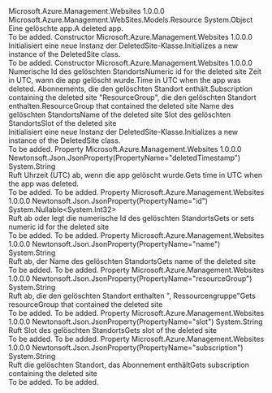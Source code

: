 <Type Name="DeletedSite" FullName="Microsoft.Azure.Management.WebSites.Models.DeletedSite">
  <TypeSignature Language="C#" Value="public class DeletedSite" />
  <TypeSignature Language="ILAsm" Value=".class public auto ansi beforefieldinit DeletedSite extends System.Object" />
  <TypeSignature Language="DocId" Value="T:Microsoft.Azure.Management.WebSites.Models.DeletedSite" />
  <TypeSignature Language="VB.NET" Value="Public Class DeletedSite" />
  <TypeSignature Language="F#" Value="type DeletedSite = class" />
  <AssemblyInfo>
    <AssemblyName>Microsoft.Azure.Management.Websites</AssemblyName>
    <AssemblyVersion>1.0.0.0</AssemblyVersion>
  </AssemblyInfo>
  <Base>
    <BaseTypeName>Microsoft.Azure.Management.WebSites.Models.Resource</BaseTypeName>
    <BaseTypeName FrameworkAlternate="azure-dotnet">System.Object</BaseTypeName>
  </Base>
  <Interfaces />
  <Docs>
    <summary>
            <span data-ttu-id="3b690-101">Eine gelöschte app.</span><span class="sxs-lookup"><span data-stu-id="3b690-101">A deleted app.</span></span>
            </summary>
    <remarks>To be added.</remarks>
  </Docs>
  <Members>
    <Member MemberName=".ctor">
      <MemberSignature Language="C#" Value="public DeletedSite ();" />
      <MemberSignature Language="ILAsm" Value=".method public hidebysig specialname rtspecialname instance void .ctor() cil managed" />
      <MemberSignature Language="DocId" Value="M:Microsoft.Azure.Management.WebSites.Models.DeletedSite.#ctor" />
      <MemberSignature Language="VB.NET" Value="Public Sub New ()" />
      <MemberType>Constructor</MemberType>
      <AssemblyInfo>
        <AssemblyName>Microsoft.Azure.Management.Websites</AssemblyName>
        <AssemblyVersion>1.0.0.0</AssemblyVersion>
      </AssemblyInfo>
      <Parameters />
      <Docs>
        <summary>
            <span data-ttu-id="3b690-102">Initialisiert eine neue Instanz der DeletedSite-Klasse.</span><span class="sxs-lookup"><span data-stu-id="3b690-102">Initializes a new instance of the DeletedSite class.</span></span>
            </summary>
        <remarks>To be added.</remarks>
      </Docs>
    </Member>
    <Member MemberName=".ctor">
      <MemberSignature Language="C#" Value="public DeletedSite (Nullable&lt;int&gt; id = null, string deletedTimestamp = null, string subscription = null, string resourceGroup = null, string name = null, string slot = null);" />
      <MemberSignature Language="ILAsm" Value=".method public hidebysig specialname rtspecialname instance void .ctor(valuetype System.Nullable`1&lt;int32&gt; id, string deletedTimestamp, string subscription, string resourceGroup, string name, string slot) cil managed" />
      <MemberSignature Language="DocId" Value="M:Microsoft.Azure.Management.WebSites.Models.DeletedSite.#ctor(System.Nullable{System.Int32},System.String,System.String,System.String,System.String,System.String)" />
      <MemberSignature Language="VB.NET" Value="Public Sub New (Optional id As Nullable(Of Integer) = null, Optional deletedTimestamp As String = null, Optional subscription As String = null, Optional resourceGroup As String = null, Optional name As String = null, Optional slot As String = null)" />
      <MemberSignature Language="F#" Value="new Microsoft.Azure.Management.WebSites.Models.DeletedSite : Nullable&lt;int&gt; * string * string * string * string * string -&gt; Microsoft.Azure.Management.WebSites.Models.DeletedSite" Usage="new Microsoft.Azure.Management.WebSites.Models.DeletedSite (id, deletedTimestamp, subscription, resourceGroup, name, slot)" />
      <MemberType>Constructor</MemberType>
      <AssemblyInfo>
        <AssemblyName>Microsoft.Azure.Management.Websites</AssemblyName>
        <AssemblyVersion>1.0.0.0</AssemblyVersion>
      </AssemblyInfo>
      <Parameters>
        <Parameter Name="id" Type="System.Nullable&lt;System.Int32&gt;" />
        <Parameter Name="deletedTimestamp" Type="System.String" />
        <Parameter Name="subscription" Type="System.String" />
        <Parameter Name="resourceGroup" Type="System.String" />
        <Parameter Name="name" Type="System.String" />
        <Parameter Name="slot" Type="System.String" />
      </Parameters>
      <Docs>
        <param name="id"><span data-ttu-id="3b690-103">Numerische Id des gelöschten Standorts</span><span class="sxs-lookup"><span data-stu-id="3b690-103">Numeric id for the deleted site</span></span></param>
        <param name="deletedTimestamp"><span data-ttu-id="3b690-104">Zeit in UTC, wann die app gelöscht wurde.</span><span class="sxs-lookup"><span data-stu-id="3b690-104">Time in UTC when the app was deleted.</span></span></param>
        <param name="subscription"><span data-ttu-id="3b690-105">Abonnements, die den gelöschten Standort enthält.</span><span class="sxs-lookup"><span data-stu-id="3b690-105">Subscription containing the deleted site</span></span></param>
        <param name="resourceGroup"><span data-ttu-id="3b690-106">"ResourceGroup", die den gelöschten Standort enthalten.</span><span class="sxs-lookup"><span data-stu-id="3b690-106">ResourceGroup that contained the deleted site</span></span></param>
        <param name="name"><span data-ttu-id="3b690-107">Name des gelöschten Standorts</span><span class="sxs-lookup"><span data-stu-id="3b690-107">Name of the deleted site</span></span></param>
        <param name="slot"><span data-ttu-id="3b690-108">Slot des gelöschten Standorts</span><span class="sxs-lookup"><span data-stu-id="3b690-108">Slot of the deleted site</span></span></param>
        <summary>
            <span data-ttu-id="3b690-109">Initialisiert eine neue Instanz der DeletedSite-Klasse.</span><span class="sxs-lookup"><span data-stu-id="3b690-109">Initializes a new instance of the DeletedSite class.</span></span>
            </summary>
        <remarks>To be added.</remarks>
      </Docs>
    </Member>
    <Member MemberName="DeletedTimestamp">
      <MemberSignature Language="C#" Value="public string DeletedTimestamp { get; }" />
      <MemberSignature Language="ILAsm" Value=".property instance string DeletedTimestamp" />
      <MemberSignature Language="DocId" Value="P:Microsoft.Azure.Management.WebSites.Models.DeletedSite.DeletedTimestamp" />
      <MemberSignature Language="VB.NET" Value="Public ReadOnly Property DeletedTimestamp As String" />
      <MemberSignature Language="F#" Value="member this.DeletedTimestamp : string" Usage="Microsoft.Azure.Management.WebSites.Models.DeletedSite.DeletedTimestamp" />
      <MemberType>Property</MemberType>
      <AssemblyInfo>
        <AssemblyName>Microsoft.Azure.Management.Websites</AssemblyName>
        <AssemblyVersion>1.0.0.0</AssemblyVersion>
      </AssemblyInfo>
      <Attributes>
        <Attribute>
          <AttributeName>Newtonsoft.Json.JsonProperty(PropertyName="deletedTimestamp")</AttributeName>
        </Attribute>
      </Attributes>
      <ReturnValue>
        <ReturnType>System.String</ReturnType>
      </ReturnValue>
      <Docs>
        <summary>
            <span data-ttu-id="3b690-110">Ruft Uhrzeit (UTC) ab, wenn die app gelöscht wurde.</span><span class="sxs-lookup"><span data-stu-id="3b690-110">Gets time in UTC when the app was deleted.</span></span>
            </summary>
        <value>To be added.</value>
        <remarks>To be added.</remarks>
      </Docs>
    </Member>
    <Member MemberName="Id">
      <MemberSignature Language="C#" Value="public Nullable&lt;int&gt; Id { get; set; }" />
      <MemberSignature Language="ILAsm" Value=".property instance valuetype System.Nullable`1&lt;int32&gt; Id" />
      <MemberSignature Language="DocId" Value="P:Microsoft.Azure.Management.WebSites.Models.DeletedSite.Id" />
      <MemberSignature Language="VB.NET" Value="Public Property Id As Nullable(Of Integer)" />
      <MemberSignature Language="F#" Value="member this.Id : Nullable&lt;int&gt; with get, set" Usage="Microsoft.Azure.Management.WebSites.Models.DeletedSite.Id" />
      <MemberType>Property</MemberType>
      <AssemblyInfo>
        <AssemblyName>Microsoft.Azure.Management.Websites</AssemblyName>
        <AssemblyVersion>1.0.0.0</AssemblyVersion>
      </AssemblyInfo>
      <Attributes>
        <Attribute>
          <AttributeName>Newtonsoft.Json.JsonProperty(PropertyName="id")</AttributeName>
        </Attribute>
      </Attributes>
      <ReturnValue>
        <ReturnType>System.Nullable&lt;System.Int32&gt;</ReturnType>
      </ReturnValue>
      <Docs>
        <summary>
            <span data-ttu-id="3b690-111">Ruft ab oder legt die numerische Id des gelöschten Standorts</span><span class="sxs-lookup"><span data-stu-id="3b690-111">Gets or sets numeric id for the deleted site</span></span>
            </summary>
        <value>To be added.</value>
        <remarks>To be added.</remarks>
      </Docs>
    </Member>
    <Member MemberName="Name">
      <MemberSignature Language="C#" Value="public string Name { get; }" />
      <MemberSignature Language="ILAsm" Value=".property instance string Name" />
      <MemberSignature Language="DocId" Value="P:Microsoft.Azure.Management.WebSites.Models.DeletedSite.Name" />
      <MemberSignature Language="VB.NET" Value="Public ReadOnly Property Name As String" />
      <MemberSignature Language="F#" Value="member this.Name : string" Usage="Microsoft.Azure.Management.WebSites.Models.DeletedSite.Name" />
      <MemberType>Property</MemberType>
      <AssemblyInfo>
        <AssemblyName>Microsoft.Azure.Management.Websites</AssemblyName>
        <AssemblyVersion>1.0.0.0</AssemblyVersion>
      </AssemblyInfo>
      <Attributes>
        <Attribute>
          <AttributeName>Newtonsoft.Json.JsonProperty(PropertyName="name")</AttributeName>
        </Attribute>
      </Attributes>
      <ReturnValue>
        <ReturnType>System.String</ReturnType>
      </ReturnValue>
      <Docs>
        <summary>
            <span data-ttu-id="3b690-112">Ruft ab, der Name des gelöschten Standorts</span><span class="sxs-lookup"><span data-stu-id="3b690-112">Gets name of the deleted site</span></span>
            </summary>
        <value>To be added.</value>
        <remarks>To be added.</remarks>
      </Docs>
    </Member>
    <Member MemberName="ResourceGroup">
      <MemberSignature Language="C#" Value="public string ResourceGroup { get; }" />
      <MemberSignature Language="ILAsm" Value=".property instance string ResourceGroup" />
      <MemberSignature Language="DocId" Value="P:Microsoft.Azure.Management.WebSites.Models.DeletedSite.ResourceGroup" />
      <MemberSignature Language="VB.NET" Value="Public ReadOnly Property ResourceGroup As String" />
      <MemberSignature Language="F#" Value="member this.ResourceGroup : string" Usage="Microsoft.Azure.Management.WebSites.Models.DeletedSite.ResourceGroup" />
      <MemberType>Property</MemberType>
      <AssemblyInfo>
        <AssemblyName>Microsoft.Azure.Management.Websites</AssemblyName>
        <AssemblyVersion>1.0.0.0</AssemblyVersion>
      </AssemblyInfo>
      <Attributes>
        <Attribute>
          <AttributeName>Newtonsoft.Json.JsonProperty(PropertyName="resourceGroup")</AttributeName>
        </Attribute>
      </Attributes>
      <ReturnValue>
        <ReturnType>System.String</ReturnType>
      </ReturnValue>
      <Docs>
        <summary>
            <span data-ttu-id="3b690-113">Ruft ab, die den gelöschten Standort enthalten ", Ressourcengruppe"</span><span class="sxs-lookup"><span data-stu-id="3b690-113">Gets resourceGroup that contained the deleted site</span></span>
            </summary>
        <value>To be added.</value>
        <remarks>To be added.</remarks>
      </Docs>
    </Member>
    <Member MemberName="Slot">
      <MemberSignature Language="C#" Value="public string Slot { get; }" />
      <MemberSignature Language="ILAsm" Value=".property instance string Slot" />
      <MemberSignature Language="DocId" Value="P:Microsoft.Azure.Management.WebSites.Models.DeletedSite.Slot" />
      <MemberSignature Language="VB.NET" Value="Public ReadOnly Property Slot As String" />
      <MemberSignature Language="F#" Value="member this.Slot : string" Usage="Microsoft.Azure.Management.WebSites.Models.DeletedSite.Slot" />
      <MemberType>Property</MemberType>
      <AssemblyInfo>
        <AssemblyName>Microsoft.Azure.Management.Websites</AssemblyName>
        <AssemblyVersion>1.0.0.0</AssemblyVersion>
      </AssemblyInfo>
      <Attributes>
        <Attribute>
          <AttributeName>Newtonsoft.Json.JsonProperty(PropertyName="slot")</AttributeName>
        </Attribute>
      </Attributes>
      <ReturnValue>
        <ReturnType>System.String</ReturnType>
      </ReturnValue>
      <Docs>
        <summary>
            <span data-ttu-id="3b690-114">Ruft Slot des gelöschten Standorts</span><span class="sxs-lookup"><span data-stu-id="3b690-114">Gets slot of the deleted site</span></span>
            </summary>
        <value>To be added.</value>
        <remarks>To be added.</remarks>
      </Docs>
    </Member>
    <Member MemberName="Subscription">
      <MemberSignature Language="C#" Value="public string Subscription { get; }" />
      <MemberSignature Language="ILAsm" Value=".property instance string Subscription" />
      <MemberSignature Language="DocId" Value="P:Microsoft.Azure.Management.WebSites.Models.DeletedSite.Subscription" />
      <MemberSignature Language="VB.NET" Value="Public ReadOnly Property Subscription As String" />
      <MemberSignature Language="F#" Value="member this.Subscription : string" Usage="Microsoft.Azure.Management.WebSites.Models.DeletedSite.Subscription" />
      <MemberType>Property</MemberType>
      <AssemblyInfo>
        <AssemblyName>Microsoft.Azure.Management.Websites</AssemblyName>
        <AssemblyVersion>1.0.0.0</AssemblyVersion>
      </AssemblyInfo>
      <Attributes>
        <Attribute>
          <AttributeName>Newtonsoft.Json.JsonProperty(PropertyName="subscription")</AttributeName>
        </Attribute>
      </Attributes>
      <ReturnValue>
        <ReturnType>System.String</ReturnType>
      </ReturnValue>
      <Docs>
        <summary>
            <span data-ttu-id="3b690-115">Ruft die gelöschten Standort, das Abonnement enthält</span><span class="sxs-lookup"><span data-stu-id="3b690-115">Gets subscription containing the deleted site</span></span>
            </summary>
        <value>To be added.</value>
        <remarks>To be added.</remarks>
      </Docs>
    </Member>
  </Members>
</Type>